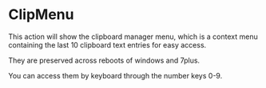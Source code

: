 # ClipMenu #
This action will show the clipboard manager menu, which is a context menu containing the last 10 clipboard text entries for easy access.

They are preserved across reboots of windows and 7plus.

You can access them by keyboard through the number keys 0-9.